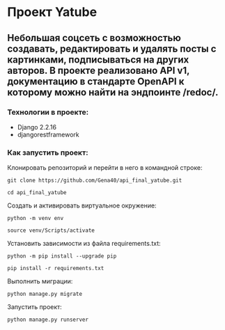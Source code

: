 # Проект Yatube
## Небольшая соцсеть с возможностью создавать, редактировать и удалять посты с картинками, подписываться на других авторов. В проекте реализовано API v1, документацию в стандарте OpenAPI к которому можно найти на эндпоинте /redoc/.
### Технологии в проекте:
- Django 2.2.16
- djangorestframework
### Как запустить проект:

Клонировать репозиторий и перейти в него в командной строке:

```
git clone https://github.com/Gena40/api_final_yatube.git
```

```
cd api_final_yatube
```

Cоздать и активировать виртуальное окружение:

```
python -m venv env
```

```
source venv/Scripts/activate
```

Установить зависимости из файла requirements.txt:

```
python -m pip install --upgrade pip
```

```
pip install -r requirements.txt
```

Выполнить миграции:

```
python manage.py migrate
```

Запустить проект:

```
python manage.py runserver
```